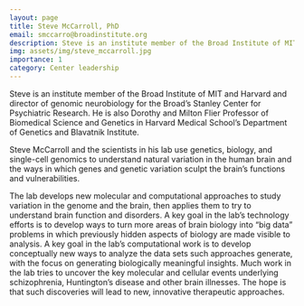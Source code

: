 ```yaml
---
layout: page
title: Steve McCarroll, PhD
email: smccarro@broadinstitute.org
description: Steve is an institute member of the Broad Institute of MIT and Harvard and director of genomic neurobiology for the Broad’s Stanley Center for Psychiatric Research. He is also Dorothy and Milton Flier Professor ...
img: assets/img/steve_mccarroll.jpg
importance: 1
category: Center leadership
---
```


Steve is an institute member of the Broad Institute of MIT and Harvard and director of genomic neurobiology for the Broad’s Stanley Center for Psychiatric Research. He is also Dorothy and Milton Flier Professor of Biomedical Science and Genetics in Harvard Medical School’s Department of Genetics and Blavatnik Institute.

Steve McCarroll and the scientists in his lab use genetics, biology, and single-cell genomics to understand natural variation in the human brain and the ways in which genes and genetic variation sculpt the brain’s functions and vulnerabilities.

The lab develops new molecular and computational approaches to study variation in the genome and the brain, then applies them to try to understand brain function and disorders. A key goal in the lab’s technology efforts is to develop ways to turn more areas of brain biology into “big data” problems in which previously hidden aspects of biology are made visible to analysis. A key goal in the lab’s computational work is to develop conceptually new ways to analyze the data sets such approaches generate, with the focus on generating biologically meaningful insights. Much work in the lab tries to uncover the key molecular and cellular events underlying schizophrenia, Huntington’s disease and other brain illnesses. The hope is that such discoveries will lead to new, innovative therapeutic approaches.

